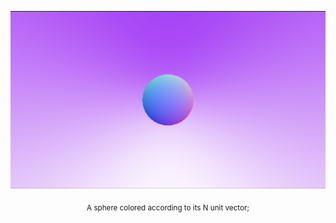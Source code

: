 ![](./img/SPHEREN.png)
<p align="center"><sub>A sphere colored according to its N unit vector;</sub></p>
